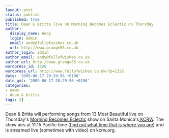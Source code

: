 ```yaml
---
layout: post
status: publish
published: true
title: Dean & Britta live on Morning Becomes Eclectic on Thursday
author:
  display_name: Andy
  login: admin
  email: andy@fullofwishes.co.uk
  url: http://www.grange85.co.uk
author_login: admin
author_email: andy@fullofwishes.co.uk
author_url: http://www.grange85.co.uk
wordpress_id: 1326
wordpress_url: http://www.fullofwishes.co.uk/?p=1326
date: '2009-06-17 20:29:56 +0100'
date_gmt: '2009-06-17 20:29:56 +0100'
categories:
- news
- dean & britta
tags: []
---
```

<p>Dean & Britta will performing songs from 13 Most Beautiful live on Thursday's <a href="http://www.kcrw.com/music/programs/mb">Morning Becomes Eclectic</a> show on Santa Monica's<a href="http://www.kcrw.com/"> KCRW</a>.  The show airs at 11:15 Pacific time (<a href="http://www.timeanddate.com/worldclock/fixedtime.html?day=18&month=6&year=2009&hour=11&min=15&sec=0&p1=137">find out what time that is where you are</a>) and is <span class="removed_link" title="http://www.kcrw.com/media-player/mediaPlayer2.html?type=live&amp;id=kcrwlive">streamed live (sometimes with video) on kcrw.org</span>.</p>

